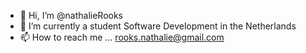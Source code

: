 - 👋 Hi, I’m @nathalieRooks
- 🌱 I’m currently a student Software Development in the Netherlands
- 📫 How to reach me ... rooks.nathalie@gmail.com

<!---
nathalieRooks/nathalieRooks is a ✨ special ✨ repository because its `README.md` (this file) appears on your GitHub profile.
You can click the Preview link to take a look at your changes.
--->
